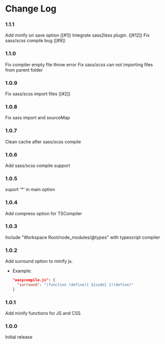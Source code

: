 # Change Log
### 1.1.1
Add minify on save option ([#1])
Integrate sass2less plugin. ([#12])
Fix sass/scss compile bug ([#9])

### 1.1.0
Fix compiler empty file throw error
Fix sass/scss can not importing files from parent folder

### 1.0.9
Fix sass/scss import files ([#2])

### 1.0.8
Fix sass import and sourceMap

### 1.0.7
Clean cache after sass/scss compile

### 1.0.6
Add sass/scss compile support

### 1.0.5
suport '*' in main option

### 1.0.4
Add compress option for TSCompiler

### 1.0.3
Include "Workspace Root/node_modules/@types" with typescript compiler

### 1.0.2

Add surround option to minify js.
  * Example:
    ```json
    "easycompile.js": {
      "surround": "(function (define){ ${code} })(define)"
    }
    ```

### 1.0.1

Add minify functions for JS and CSS

### 1.0.0

Initial release
